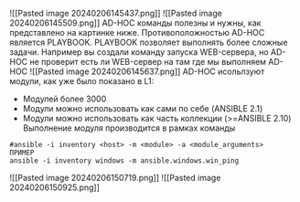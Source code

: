 ![[Pasted image 20240206145437.png]]
![[Pasted image 20240206145509.png]]
AD-HOC команды полезны и нужны, как представлено на картинке ниже. Противоположностью AD-HOC является PLAYBOOK. PLAYBOOK позволяет выполнять более сложные задачи. Например вы создали команду запуска WEB-сервера, но AD-HOC не проверит есть ли WEB-сервер на там где мы выполняем AD-HOC
![[Pasted image 20240206145637.png]]
AD-HOC исольлзуют модули, как уже было показано в L1:
- Модулей более 3000
- Модули можно использовать как сами по себе (ANSIBLE 2.1)
- Модули можно использовать как часть коллекции (>=ANSIBLE 2.10)
Выполнение модуля производится в рамках команды 
```
#ansible -i inventory <host> -m <module> -a <module_arguments>
ПРИМЕР
ansible -i inventory windows -m ansible.windows.win_ping
```

![[Pasted image 20240206150719.png]]
![[Pasted image 20240206150925.png]]



